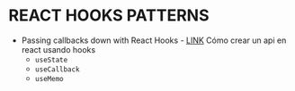# REACT HOOKS PATTERNS

* Passing callbacks down with React Hooks - [LINK](https://medium.com/trabe/passing-callbacks-down-with-react-hooks-4723c4652aff)
  Cómo crear un api en react usando hooks
    * `useState`
    * `useCallback`
    * `useMemo`
  